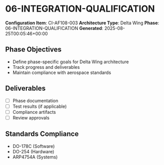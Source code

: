 # 06-INTEGRATION-QUALIFICATION

**Configuration Item**: CI-AF108-003
**Architecture Type**: Delta Wing
**Phase**: 06-INTEGRATION-QUALIFICATION
**Generated**: 2025-08-25T00:05:46+00:00

## Phase Objectives
- Define phase-specific goals for Delta Wing architecture
- Track progress and deliverables
- Maintain compliance with aerospace standards

## Deliverables
- [ ] Phase documentation
- [ ] Test results (if applicable)
- [ ] Compliance artifacts
- [ ] Review approvals

## Standards Compliance
- DO-178C (Software)
- DO-254 (Hardware)
- ARP4754A (Systems)
